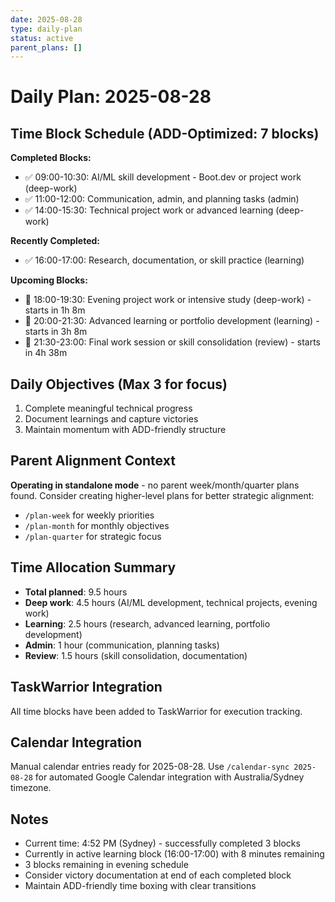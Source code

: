 ```yaml
---
date: 2025-08-28
type: daily-plan
status: active
parent_plans: []
---
```


# Daily Plan: 2025-08-28

## Time Block Schedule (ADD-Optimized: 7 blocks)

**Completed Blocks:**
- ✅ 09:00-10:30: AI/ML skill development - Boot.dev or project work (deep-work)
- ✅ 11:00-12:00: Communication, admin, and planning tasks (admin) 
- ✅ 14:00-15:30: Technical project work or advanced learning (deep-work)

**Recently Completed:**
- ✅ 16:00-17:00: Research, documentation, or skill practice (learning)

**Upcoming Blocks:**
- 🔮 18:00-19:30: Evening project work or intensive study (deep-work) - starts in 1h 8m
- 🔮 20:00-21:30: Advanced learning or portfolio development (learning) - starts in 3h 8m
- 🔮 21:30-23:00: Final work session or skill consolidation (review) - starts in 4h 38m

## Daily Objectives (Max 3 for focus)
1. Complete meaningful technical progress
2. Document learnings and capture victories  
3. Maintain momentum with ADD-friendly structure

## Parent Alignment Context
**Operating in standalone mode** - no parent week/month/quarter plans found.
Consider creating higher-level plans for better strategic alignment:
- `/plan-week` for weekly priorities
- `/plan-month` for monthly objectives
- `/plan-quarter` for strategic focus

## Time Allocation Summary
- **Total planned**: 9.5 hours
- **Deep work**: 4.5 hours (AI/ML development, technical projects, evening work)
- **Learning**: 2.5 hours (research, advanced learning, portfolio development)
- **Admin**: 1 hour (communication, planning tasks)
- **Review**: 1.5 hours (skill consolidation, documentation)

## TaskWarrior Integration
All time blocks have been added to TaskWarrior for execution tracking.

## Calendar Integration
Manual calendar entries ready for 2025-08-28. Use `/calendar-sync 2025-08-28` for automated Google Calendar integration with Australia/Sydney timezone.

## Notes
- Current time: 4:52 PM (Sydney) - successfully completed 3 blocks
- Currently in active learning block (16:00-17:00) with 8 minutes remaining
- 3 blocks remaining in evening schedule  
- Consider victory documentation at end of each completed block
- Maintain ADD-friendly time boxing with clear transitions